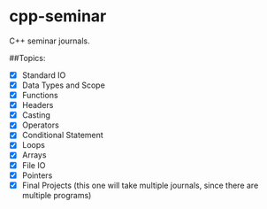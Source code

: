 # cpp-seminar
C++ seminar journals.

##Topics:

- [x] Standard IO
- [x] Data Types and Scope
- [x] Functions
- [x] Headers
- [x] Casting
- [x] Operators
- [x] Conditional Statement
- [x] Loops
- [x] Arrays
- [x] File IO
- [x] Pointers
- [x] Final Projects (this one will take multiple journals, since there are multiple programs)
